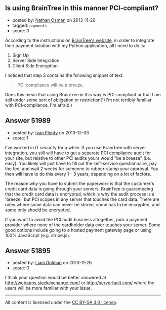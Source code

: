 ## Is using BrainTree in this manner PCI-compliant?

- posted by: [Nathan Osman](https://stackexchange.com/users/-1/25951-nathan-osman) on 2013-11-26
- tagged: `payments`
- score: 0

<p>According to the instructions on <a href="https://www.braintreepayments.com/developers" rel="nofollow">BrainTree's website</a>, in order to integrate their payment solution with my Python application, all I need to do is:</p>

<ol>
<li>Sign Up</li>
<li>Server Side Integration</li>
<li>Client Side Encryption</li>
</ol>

<p>I noticed that step 3 contains the following snippet of text:</p>

<blockquote>
  <p>PCI compliance will be a breeze.</p>
</blockquote>

<p>Does this mean that using BrainTree in this way <em>is</em> PCI-compliant or that I am still under some sort of obligation or restriction? (I'm not terribly familiar with PCI-compliance, I'm afraid.)</p>



## Answer 51989

- posted by: [Ivan Plenty](https://stackexchange.com/users/-1/29891-ivan-plenty) on 2013-12-03
- score: 1

<p>I've worked in IT security for a while.  If you use BrainTree with server integration, you still will have to get a separate PCI compliance audit for your site, but relative to other PCI audits yours would "be a breeze" (i.e. easy).  You likely will just have to fill out the self-service questionnaire, pay the fee, and wait 2 weeks for someone to rubber-stamp your approval.  You then will have to do this every 1 - 3 years, depending on a lot of factors.</p>

<p>The reason why you have to submit the paperwork is that the customer's credit card data is going through your servers.  BrainTree is guaranteeing that the credit card data is encrypted, which is why the audit process is a 'breeze,' but PCI scopes in any server that touches the card data.  There are rules where some data can never be stored, some has to be encrypted, and some only should be encrypted.</p>

<p>If you want to avoid the PCI audit business altogether, pick a payment provider where none of the cardholder data ever touches your server.  Some good options include going to a hosted payment gateway page or using 100% JavaScript (e.g. stripe.js).</p>



## Answer 51895

- posted by: [Liam Dolman](https://stackexchange.com/users/-1/27824-liam-dolman) on 2013-11-26
- score: 0

<p>I think your question would be better answered at <a href="http://webapps.stackexchange.com/">http://webapps.stackexchange.com/</a> or <a href="http://serverfault.com/">http://serverfault.com/</a> where the users will be more familiar with your issue.</p>




---

All content is licensed under the [CC BY-SA 3.0 license](https://creativecommons.org/licenses/by-sa/3.0/).
